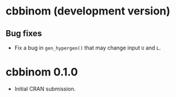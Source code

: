 # cbbinom (development version)

## Bug fixes

* Fix a bug in `gen_hypergeo()` that may change input `U` and `L`.


# cbbinom 0.1.0

* Initial CRAN submission.
